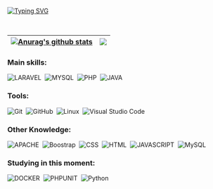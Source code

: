  
[![Typing SVG](https://readme-typing-svg.herokuapp.com/?color=a6dced&size=35&center=true&vCenter=true&width=1000&lines=HELLO,+MY+NAME+IS+OSCAR+DA+SILVA;I+am+from+Uberaba,+MG;I+BACK-END+DEVELOPER)](https://git.io/typing-svg)

<br>

|<a href="https://github.com/anuraghazra/github-readme-stats"><img align="center" src="https://github-readme-stats.vercel.app/api?username=oscardasilva0&show_icons=true&include_all_commits=true&theme=buefy&hide_border=true" alt="Anurag's github stats" /></a> | <a href="https://github.com/anuraghazra/github-readme-stats"><img align="center" src="https://github-readme-stats.vercel.app/api/top-langs/?username=oscardasilva0&layout=compact&theme=buefy&hide_border=true" /></a> |
|----|-----|
### Main skills:
![LARAVEL](https://img.shields.io/badge/-Laravel-0D1117?style=for-the-badge&logo=laravel&labelColor=580000&textColor=FFFFFF)&nbsp;
![MYSQL](https://img.shields.io/badge/-MYSQL-0D1117?style=for-the-badge&logo=mysql&labelColor=580000&textColor=FFFFFF)&nbsp;
![PHP](https://img.shields.io/badge/-PHP-0D1117?style=for-the-badge&logo=php&labelColor=580000&textColor=FFFFFF)&nbsp;
![JAVA](https://img.shields.io/badge/Java-ED8B00?style=for-the-badge&logo=java&logoColor=white)&nbsp;



 
### Tools:
![Git](https://img.shields.io/badge/-Git-0D1117?style=for-the-badge&logo=git&labelColor=0D1117)&nbsp;
![GitHub](https://img.shields.io/badge/-GitHub-0D1117?style=for-the-badge&logo=github&labelColor=0D1117)&nbsp;
![Linux](https://img.shields.io/badge/-Linux-0D1117?style=for-the-badge&logo=linux&labelColor=0D1117)&nbsp;
![Visual Studio Code](https://img.shields.io/badge/-Visual%20Studio%20Code-0D1117?style=for-the-badge&logo=visual-studio&logoColor=0D1117&labelColor=0D1117)&nbsp;

### Other Knowledge:
![APACHE](https://img.shields.io/badge/-apache-0D1117?style=for-the-badge&logo=apache&labelColor=0D1117)&nbsp;
![Boostrap](https://img.shields.io/badge/-boostrap-0D1117?style=for-the-badge&logo=bootstrap&labelColor=0D1117)&nbsp;
![CSS](https://img.shields.io/badge/-CSS-0D1117?style=for-the-badge&logo=CSS3&logoColor=1572B6&labelColor=0D1117)&nbsp;
![HTML](https://img.shields.io/badge/-HTML-0D1117?style=for-the-badge&logo=html5&labelColor=0D1117)&nbsp;
![JAVASCRIPT](https://img.shields.io/badge/-JS-0D1117?style=for-the-badge&logo=javascript&labelColor=0D1117)&nbsp;
![MySQL](https://img.shields.io/badge/-mysql-0D1117?style=for-the-badge&logo=mysql&labelColor=0D1117)&nbsp;

  
### Studying in this moment:
![DOCKER](https://img.shields.io/badge/-dokcer-0D1117?style=for-the-badge&logo=docker&logoColor=1572B6&labelColor=0D1117)&nbsp;
![PHPUNIT](https://img.shields.io/badge/-PHPUNIT-0D1117?style=for-the-badge&logo=phpunit&logoColor=1572B6&labelColor=0D1117)&nbsp;
![Python](https://img.shields.io/badge/-python-0D1117?style=for-the-badge&logo=python&logoColor=1572B6&labelColor=0D1117)&nbsp;
